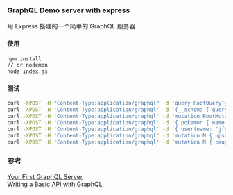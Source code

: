 ### GraphQL Demo server with express    
用 Express 搭建的一个简单的 GraphQL 服务器  

#### 使用  
```bash  
npm install  
// or nodemon  
node index.js  
```    

#### 测试  
```bash  
curl -XPOST -H "Content-Type:application/graphql" -d 'query RootQueryType { count }' http://localhost:3002/graphql    
curl -XPOST -H 'Content-Type:application/graphql' -d '{__schema { queryType { name, fields { name, description} }}}' http://localhost:3002/graphql
curl -XPOST -H 'Content-Type:application/graphql' -d 'mutation RootMutationType { updateCount }' http://localhost:3002/graphql
curl -XPOST -H 'Content-Type:application/graphql' -d '{ pokemon { name } }' http://localhost:3000/graphql  
curl -XPOST -H 'Content-Type:application/graphql' -d '{ user(name: "jferroal") { name, caught, created } }' http://localhost:3002/graphql  
curl -XPOST -H 'Content-Type:application/graphql' -d 'mutation M { upsertUser(name: "newUser") { name, caught, created } }' http://localhost:3002/graphql
curl -XPOST -H 'Content-Type:application/graphql' -d 'mutation M { caughtPokemon(name: "newUser" pokemon: "Snorlax") { name, caught, created } }' http://localhost:3002/graphql
``` 


### 参考  
[Your First GraphQL Server](https://medium.com/@clayallsopp/your-first-graphql-server-3c766ab4f0a2#.pkab58j87)  
[Writing a Basic API with GraphQL](http://davidandsuzi.com/writing-a-basic-api-with-graphql)  
  
